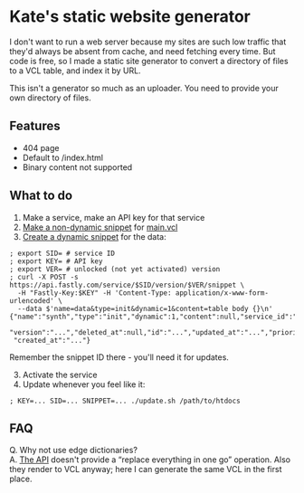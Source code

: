 # Kate's static website generator

I don't want to run a web server because my sites are such low traffic that they'd always
be absent from cache, and need fetching every time. But code is free, so I made a static
site generator to convert a directory of files to a VCL table, and index it by URL.

This isn't a generator so much as an uploader. You need to provide your own directory
of files.

## Features

- 404 page
- Default to /index.html
- Binary content not supported

## What to do

1. Make a service, make an API key for that service
2. [Make a non-dynamic snippet](//docs.fastly.com/vcl/vcl-snippets/using-regular-vcl-snippets/#creating-a-regular-vcl-snippet) for [main.vcl](/main.vcl)
2. [Create a dynamic snippet](//docs.fastly.com/api/config#snippet) for the data:
```
; export SID= # service ID
; export KEY= # API key
; export VER= # unlocked (not yet activated) version
; curl -X POST -s https://api.fastly.com/service/$SID/version/$VER/snippet \
  -H "Fastly-Key:$KEY" -H 'Content-Type: application/x-www-form-urlencoded' \
  --data $'name=data&type=init&dynamic=1&content=table body {}\n'
{"name":"synth","type":"init","dynamic":1,"content":null,"service_id":"...",
 "version":"...","deleted_at":null,"id":"...","updated_at":"...","priority":100,
 "created_at":"..."}
```

   Remember the snippet ID there - you'll need it for updates.

3. Activate the service
4. Update whenever you feel like it:
```
; KEY=... SID=... SNIPPET=... ./update.sh /path/to/htdocs
```

## FAQ

Q. Why not use edge dictionaries?  
A. [The API](//docs.fastly.com/api/config#dictionary) doesn't provide a “replace everything in one go” operation.
   Also they render to VCL anyway; here I can generate the same VCL in the first place.

